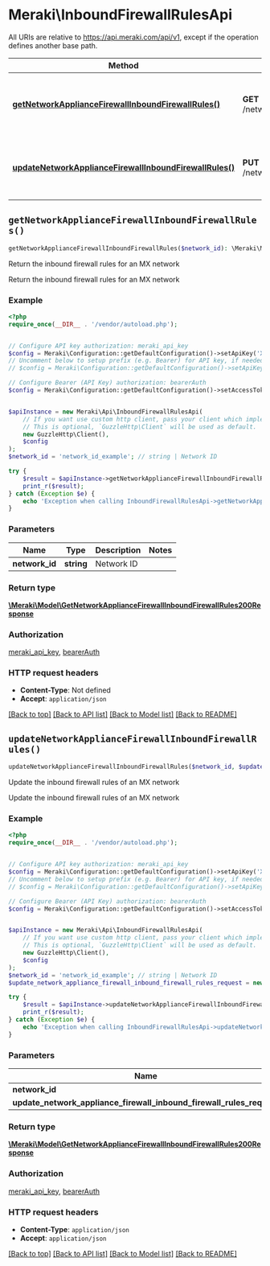 # Meraki\InboundFirewallRulesApi

All URIs are relative to https://api.meraki.com/api/v1, except if the operation defines another base path.

| Method | HTTP request | Description |
| ------------- | ------------- | ------------- |
| [**getNetworkApplianceFirewallInboundFirewallRules()**](InboundFirewallRulesApi.md#getNetworkApplianceFirewallInboundFirewallRules) | **GET** /networks/{networkId}/appliance/firewall/inboundFirewallRules | Return the inbound firewall rules for an MX network |
| [**updateNetworkApplianceFirewallInboundFirewallRules()**](InboundFirewallRulesApi.md#updateNetworkApplianceFirewallInboundFirewallRules) | **PUT** /networks/{networkId}/appliance/firewall/inboundFirewallRules | Update the inbound firewall rules of an MX network |


## `getNetworkApplianceFirewallInboundFirewallRules()`

```php
getNetworkApplianceFirewallInboundFirewallRules($network_id): \Meraki\Model\GetNetworkApplianceFirewallInboundFirewallRules200Response
```

Return the inbound firewall rules for an MX network

Return the inbound firewall rules for an MX network

### Example

```php
<?php
require_once(__DIR__ . '/vendor/autoload.php');


// Configure API key authorization: meraki_api_key
$config = Meraki\Configuration::getDefaultConfiguration()->setApiKey('X-Cisco-Meraki-API-Key', 'YOUR_API_KEY');
// Uncomment below to setup prefix (e.g. Bearer) for API key, if needed
// $config = Meraki\Configuration::getDefaultConfiguration()->setApiKeyPrefix('X-Cisco-Meraki-API-Key', 'Bearer');

// Configure Bearer (API Key) authorization: bearerAuth
$config = Meraki\Configuration::getDefaultConfiguration()->setAccessToken('YOUR_ACCESS_TOKEN');


$apiInstance = new Meraki\Api\InboundFirewallRulesApi(
    // If you want use custom http client, pass your client which implements `GuzzleHttp\ClientInterface`.
    // This is optional, `GuzzleHttp\Client` will be used as default.
    new GuzzleHttp\Client(),
    $config
);
$network_id = 'network_id_example'; // string | Network ID

try {
    $result = $apiInstance->getNetworkApplianceFirewallInboundFirewallRules($network_id);
    print_r($result);
} catch (Exception $e) {
    echo 'Exception when calling InboundFirewallRulesApi->getNetworkApplianceFirewallInboundFirewallRules: ', $e->getMessage(), PHP_EOL;
}
```

### Parameters

| Name | Type | Description  | Notes |
| ------------- | ------------- | ------------- | ------------- |
| **network_id** | **string**| Network ID | |

### Return type

[**\Meraki\Model\GetNetworkApplianceFirewallInboundFirewallRules200Response**](../Model/GetNetworkApplianceFirewallInboundFirewallRules200Response.md)

### Authorization

[meraki_api_key](../../README.md#meraki_api_key), [bearerAuth](../../README.md#bearerAuth)

### HTTP request headers

- **Content-Type**: Not defined
- **Accept**: `application/json`

[[Back to top]](#) [[Back to API list]](../../README.md#endpoints)
[[Back to Model list]](../../README.md#models)
[[Back to README]](../../README.md)

## `updateNetworkApplianceFirewallInboundFirewallRules()`

```php
updateNetworkApplianceFirewallInboundFirewallRules($network_id, $update_network_appliance_firewall_inbound_firewall_rules_request): \Meraki\Model\GetNetworkApplianceFirewallInboundFirewallRules200Response
```

Update the inbound firewall rules of an MX network

Update the inbound firewall rules of an MX network

### Example

```php
<?php
require_once(__DIR__ . '/vendor/autoload.php');


// Configure API key authorization: meraki_api_key
$config = Meraki\Configuration::getDefaultConfiguration()->setApiKey('X-Cisco-Meraki-API-Key', 'YOUR_API_KEY');
// Uncomment below to setup prefix (e.g. Bearer) for API key, if needed
// $config = Meraki\Configuration::getDefaultConfiguration()->setApiKeyPrefix('X-Cisco-Meraki-API-Key', 'Bearer');

// Configure Bearer (API Key) authorization: bearerAuth
$config = Meraki\Configuration::getDefaultConfiguration()->setAccessToken('YOUR_ACCESS_TOKEN');


$apiInstance = new Meraki\Api\InboundFirewallRulesApi(
    // If you want use custom http client, pass your client which implements `GuzzleHttp\ClientInterface`.
    // This is optional, `GuzzleHttp\Client` will be used as default.
    new GuzzleHttp\Client(),
    $config
);
$network_id = 'network_id_example'; // string | Network ID
$update_network_appliance_firewall_inbound_firewall_rules_request = new \Meraki\Model\UpdateNetworkApplianceFirewallInboundFirewallRulesRequest(); // \Meraki\Model\UpdateNetworkApplianceFirewallInboundFirewallRulesRequest

try {
    $result = $apiInstance->updateNetworkApplianceFirewallInboundFirewallRules($network_id, $update_network_appliance_firewall_inbound_firewall_rules_request);
    print_r($result);
} catch (Exception $e) {
    echo 'Exception when calling InboundFirewallRulesApi->updateNetworkApplianceFirewallInboundFirewallRules: ', $e->getMessage(), PHP_EOL;
}
```

### Parameters

| Name | Type | Description  | Notes |
| ------------- | ------------- | ------------- | ------------- |
| **network_id** | **string**| Network ID | |
| **update_network_appliance_firewall_inbound_firewall_rules_request** | [**\Meraki\Model\UpdateNetworkApplianceFirewallInboundFirewallRulesRequest**](../Model/UpdateNetworkApplianceFirewallInboundFirewallRulesRequest.md)|  | [optional] |

### Return type

[**\Meraki\Model\GetNetworkApplianceFirewallInboundFirewallRules200Response**](../Model/GetNetworkApplianceFirewallInboundFirewallRules200Response.md)

### Authorization

[meraki_api_key](../../README.md#meraki_api_key), [bearerAuth](../../README.md#bearerAuth)

### HTTP request headers

- **Content-Type**: `application/json`
- **Accept**: `application/json`

[[Back to top]](#) [[Back to API list]](../../README.md#endpoints)
[[Back to Model list]](../../README.md#models)
[[Back to README]](../../README.md)
